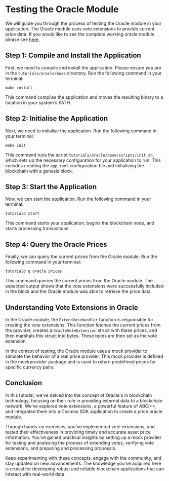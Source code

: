 # Testing the Oracle Module

We will guide you through the process of testing the Oracle module in your application. The Oracle module uses vote extensions to provide current price data. If you would like to see the complete working oracle module please see [here](https://github.com/cosmos/sdk-tutorials/blob/master/tutorials/oracle/base/x/oracle).

## Step 1: Compile and Install the Application

First, we need to compile and install the application. Please ensure you are in the `tutorials/oracle/base` directory. Run the following command in your terminal:

```shell
make install
```

This command compiles the application and moves the resulting binary to a location in your system's PATH.

## Step 2: Initialise the Application

Next, we need to initialise the application. Run the following command in your terminal:

```shell
make init
```

This command runs the script `tutorials/oracle/base/scripts/init.sh`, which sets up the necessary configuration for your application to run. This includes creating the `app.toml` configuration file and initialising the blockchain with a genesis block.

## Step 3: Start the Application

Now, we can start the application. Run the following command in your terminal:

```shell
tutoriald start
```

This command starts your application, begins the blockchain node, and starts processing transactions.

## Step 4: Query the Oracle Prices

Finally, we can query the current prices from the Oracle module. Run the following command in your terminal:

```shell
tutoriald q oracle prices
```

This command queries the current prices from the Oracle module. The expected output shows that the vote extensions were successfully included in the block and the Oracle module was able to retrieve the price data.

## Understanding Vote Extensions in Oracle

In the Oracle module, the `ExtendVoteHandler` function is responsible for creating the vote extensions. This function fetches the current prices from the provider, creates a `OracleVoteExtension` struct with these prices, and then marshals this struct into bytes. These bytes are then set as the vote extension.

In the context of testing, the Oracle module uses a mock provider to simulate the behavior of a real price provider. This mock provider is defined in the mockprovider package and is used to return predefined prices for specific currency pairs.

## Conclusion

In this tutorial, we've delved into the concept of Oracle's in blockchain technology, focusing on their role in providing external data to a blockchain network. We've explored vote extensions, a powerful feature of ABCI++, and integrated them into a Cosmos SDK application to create a price oracle module.

Through hands-on exercises, you've implemented vote extensions, and tested their effectiveness in providing timely and accurate asset price information. You've gained practical insights by setting up a mock provider for testing and analysing the process of extending votes, verifying vote extensions, and preparing and processing proposals.

Keep experimenting with these concepts, engage with the community, and stay updated on new advancements. The knowledge you've acquired here is crucial for developing robust and reliable blockchain applications that can interact with real-world data.
